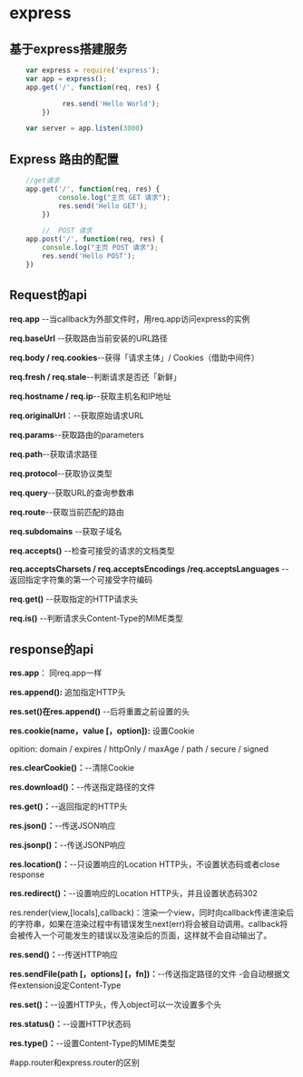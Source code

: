 # express

## 基于express搭建服务

```js
    var express = require('express');
    var app = express();
    app.get('/', function(req, res) {

             res.send('Hello World');
        })

    var server = app.listen(3000)
```

## Express 路由的配置

```js
    //get请求
    app.get('/', function(req, res) {
            console.log("主页 GET 请求");
            res.send('Hello GET');
        })

        //  POST 请求
    app.post('/', function(req, res) {
        console.log("主页 POST 请求");
        res.send('Hello POST');
    })
```

## Request的api

**req.app** --当callback为外部文件时，用req.app访问express的实例

**req.baseUrl** --获取路由当前安装的URL路径

**req.body / req.cookies**--获得「请求主体」/ Cookies（借助中间件）

**req.fresh / req.stale**--判断请求是否还「新鲜」

**req.hostname / req.ip**--获取主机名和IP地址

**req.originalUrl**：--获取原始请求URL

**req.params**--获取路由的parameters

**req.path**--获取请求路径

**req.protocol**--获取协议类型

**req.query**--获取URL的查询参数串

**req.route**--获取当前匹配的路由

**req.subdomains** --获取子域名

**req.accepts()** --检查可接受的请求的文档类型

**req.acceptsCharsets / req.acceptsEncodings /req.acceptsLanguages** --返回指定字符集的第一个可接受字符编码

**req.get()** --获取指定的HTTP请求头

**req.is()** --判断请求头Content-Type的MIME类型


## response的api

**res.app**： 同req.app一样

**res.append():** 追加指定HTTP头

**res.set()在res.append()** --后将重置之前设置的头

**res.cookie(name，value [，option]):** 设置Cookie

opition: domain / expires / httpOnly / maxAge / path / secure / signed

**res.clearCookie()：**--清除Cookie

**res.download()：**--传送指定路径的文件

**res.get()：**--返回指定的HTTP头

**res.json()：**--传送JSON响应

**res.jsonp()：**--传送JSONP响应

**res.location()：**--只设置响应的Location HTTP头，不设置状态码或者close response

**res.redirect()：**--设置响应的Location HTTP头，并且设置状态码302

res.render(view,[locals],callback)：渲染一个view，同时向callback传递渲染后的字符串，如果在渲染过程中有错误发生next(err)将会被自动调用。callback将会被传入一个可能发生的错误以及渲染后的页面，这样就不会自动输出了。

**res.send()：**--传送HTTP响应

**res.sendFile(path [，options] [，fn])：**--传送指定路径的文件 -会自动根据文件extension设定Content-Type

**res.set()：**--设置HTTP头，传入object可以一次设置多个头

**res.status()：**--设置HTTP状态码

**res.type()：**--设置Content-Type的MIME类型

#app.router和express.router的区别